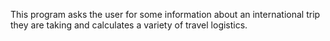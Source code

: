 




This program asks the user for some information about an international trip they are taking and calculates a variety of travel logistics.

